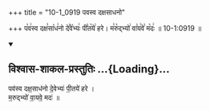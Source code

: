 +++
title = "10-1_0919 पवस्व दक्षसाधनो"

+++
प꣡व꣢स्व दक्ष꣣सा꣡ध꣢नो दे꣣वे꣡भ्यः꣢ पी꣣त꣡ये꣢ हरे। म꣣रु꣡द्भ्यो꣢ वा꣣य꣢वे꣣ म꣡दः꣢ ॥ 10-1:0919 ॥

<div class="js_include" newlevelforh1="2" title="विश्वास-शाकल-प्रस्तुतिः" unfilled url="/vedAH_Rk/shAkalam/saMhitA/vishvAsa-prastutiH/09/025/01_pavasva_daxasAdhano.md">
<details open><summary><h2>विश्वास-शाकल-प्रस्तुतिः ...{Loading}...</h2></summary>


पव॑स्व दक्ष॒साध॑नो दे॒वेभ्यः॑ पी॒तये॑ हरे ।  
म॒रुद्भ्यो॑ वा॒यवे॒ मदः॑ ॥

</details>
</div>